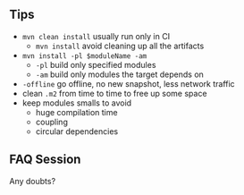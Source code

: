 ## Tips

- `mvn clean install` usually run only in CI
    - `mvn install` avoid cleaning up all the artifacts
- `mvn install -pl $moduleName -am`
    - `-pl` build only specified modules
    - `-am` build only modules the target depends on
- `-offline` go offline, no new snapshot, less network traffic
- clean `.m2` from time to time to free up some space
- keep modules smalls to avoid
    - huge compilation time
    - coupling
    - circular dependencies


## FAQ Session

Any doubts?
